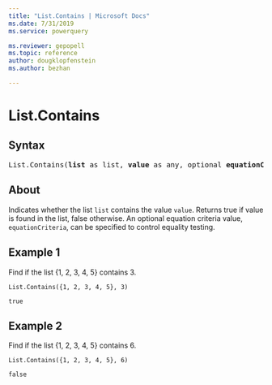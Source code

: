 ```yaml
---
title: "List.Contains | Microsoft Docs"
ms.date: 7/31/2019
ms.service: powerquery

ms.reviewer: gepopell
ms.topic: reference
author: dougklopfenstein
ms.author: bezhan

---
```

# List.Contains

## Syntax

<pre>
List.Contains(<b>list</b> as list, <b>value</b> as any, optional <b>equationCriteria</b> as any) as logical 
</pre>
  
## About  
Indicates whether the list `list` contains the value `value`. Returns true if value is found in the list, false otherwise. An optional equation criteria value, `equationCriteria`, can be specified to control equality testing. 

## Example 1
Find if the list {1, 2, 3, 4, 5} contains 3.

```powerquery-m
List.Contains({1, 2, 3, 4, 5}, 3)
```

`true`

## Example 2
Find if the list {1, 2, 3, 4, 5} contains 6.

```powerquery-m
List.Contains({1, 2, 3, 4, 5}, 6)
```

`false`
